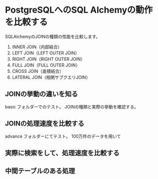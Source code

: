 # PostgreSQLへのSQL Alchemyの動作を比較する

SQLAlchemyのJOINの種類の性能を比較します。

1. INNER JOIN（内部結合）
2. LEFT JOIN（LEFT OUTER JOIN）
3. RIGHT JOIN（RIGHT OUTER JOIN）
4. FULL JOIN（FULL OUTER JOIN）
5. CROSS JOIN（直積結合）
6. LATERAL JOIN（相関サブクエリJOIN）

## JOINの挙動の違いを知る

basic フォルダーでのテスト。
JOINの種類と実際の挙動を確認する。

## JOINの処理速度を比較する

advance フォルダーにてテスト。
100万件のデータを用いて

## 実際に検索をして、処理速度を比較する

## 中間テーブルのある処理

